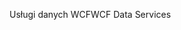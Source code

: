 <span data-ttu-id="be8bf-101">Usługi danych WCF</span><span class="sxs-lookup"><span data-stu-id="be8bf-101">WCF Data Services</span></span>